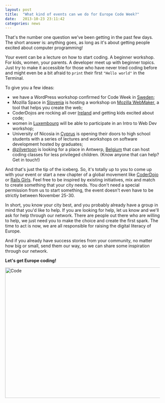 ```yaml
---
layout: post
title:  "What kind of events can we do for Europe Code Week?"
date:   2013-10-23 23:11:42
categories: news
---
```


That's the number one question we've been getting in the past few days. The short answer is: anything goes, as long as it's about getting people excited about computer programming!

Your event can be a lecture on how to start coding. A beginner workshop. For kids, women, your parents. A developer meet up with beginner topics. Just try to make it accessible for those who have never tried coding before and might even be a bit afraid to `print` their first `"Hello world"` in the Terminal.

To give you a few ideas:

- we have a WordPress workshop confirmed for Code Week in [Sweden](http://codeweek.eu/learn/sweden);
- Mozilla Space in [Slovenia](http://codeweek.eu/learn/slovenia) is hosting a workshop on [Mozilla WebMaker](http://webmaker.org), a tool that helps you create the web; 
- CoderDojos are rocking all over [Ireland](http://codeweek.eu/learn/ireland) and getting kids excited about code; 
- women in [Luxembourg](http://codeweek.eu/learn/luxembourg) will be able to participate in an Intro to Web Dev workshop;
- University of Nicosia in [Cyprus](http://codeweek.eu/learn/cyprus) is opening their doors to high school students with a series of lectures and workshops on software development hosted by graduates;
- [@zilvertoon](https://twitter.com/codeweekeu/status/392686855105576960) is looking for a place in Antwerp, [Belgium](http://codeweek.eu/learn/belgium) that can host coding classes for less privileged children. (Know anyone that can help? Get in touch!) 

And that's just the tip of the iceberg. So, it's totally up to you to come up with your event or start a new chapter of a global movement like [CoderDojo](http://coderdojo.com) or [Rails Girls](http://railsgirls.com). Feel free to be inspired by existing initiatives, mix and match to create something that your city needs. You don't need a special permission from us to start something, the event doesn't even have to be strictly between November 25-30.

In short, you know your city best, and you probably already have a group in mind that you'd like to help. If you are looking for help, let us know and we'll ask for help through our network. There are people out there who are willing to help, we just need you to make the choice and create the first spark. The time to act is now, we are all responsible for raising the digital literacy of Europe. 

And if you already have success stories from your community, no matter how big or small, send them our way, so we can share some inspiration through our network.

**Let's get Europe coding!**

<a href="http://www.flickr.com/photos/riebart/4466482623/" title="Code by Riebart, on Flickr"><img src="http://farm3.staticflickr.com/2689/4466482623_6aea29d90a_z.jpg" width="640" height="425" alt="Code"></a>